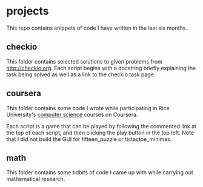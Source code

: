 # projects

This repo contains snippets of code I have written in the last six months.

## checkio

This folder contains selected solutions to given problems from http://checkio.org. Each script begins with a docstring
briefly explaining the task being solved as well as a link to the checkio task page.

## coursera

This folder contains some code I wrote while participating in Rice University's
[computer science](https://www.coursera.org/specializations/fundamentalscomputing2?utm_medium=listingPage) courses on
Coursera.

Each script is a game that can be played by following the commented link at the top of each script, and then clicking
the play button in the top left. Note that I did not build the GUI for fifteen_puzzle or tictactoe_minimax.

## math

This folder contains some tidbits of code I came up with while carrying out mathematical research.
